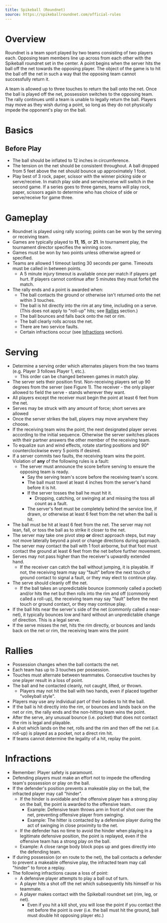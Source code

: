 ```yaml
---
title: Spikeball (Roundnet)
source: https://spikeballroundnet.com/official-rules
---
```


# Overview

Roundnet is a team sport played by two teams consisting of two players each. Opposing team members line up across from each other with the Spikeball roundnet set in the center. A point begins when the server hits the ball off the net towards the opposing player. The object of the game is to hit the ball off the net in such a way that the opposing team cannot successfully return it.

A team is allowed up to three touches to return the ball onto the net. Once the ball is played off the net, possession switches to the opposing team. The rally continues until a team is unable to legally return the ball. Players may move as they wish during a point, so long as they do not physically impede the opponent's play on the ball.

# Basics

## Before Play

* The ball should be inflated to 12 inches in circumference.
* The tension on the net should be consistent throughout. A ball dropped from 5 feet above the net should bounce up approximately 1 foot.
* Play best of 3 rock, paper, scissor with the winner picking side or serve/receive. In match play side and serve/receive will switch in the second game. If a series goes to three games, teams will play rock, paper, scissors again to determine who has choice of side or serve/receive for game three.

# Gameplay

* Roundnet is played using rally scoring; points can be won by the serving or receiving team.
* Games are typically played to **11**, **15**, or **21**. In tournament play, the tournament director specifies the winning score.
* Games must be won by two points unless otherwise agreed or specified.
* Teams are allowed 1 timeout lasting 30 seconds per game. Timeouts must be called in between points.
    * A 5 minute injury timeout is available once per match if players get hurt. If players cannot continue after 5 minutes they must forfeit the match.
* The rally ends and a point is awarded when:
    * The ball contacts the ground or otherwise isn't returned onto the net within 3 touches.
    * The ball is hit directly into the rim at any time, including on a serve. (This does not apply to "roll-up" hits; see [Rallies](#rallies) section.)
    * The ball bounces and falls back onto the net or rim.
    * The ball clearly rolls across the net.
    * There are two service faults.
    * Certain infractions occur (see [Infractions](#infractions) section).

# Serving

* Determine a serving order which alternates players from the two teams (e.g. Player 3 follows Player 1, etc.).
    * This order can be changed between games in match play.
* The server sets their position first. Non-receiving players set up 90 degrees from the server (see Figure 1). The receiver - the only player allowed to field the serve - stands wherever they want.
* All players except the receiver must begin the point at least 6 feet from the net.
* Serves may be struck with any amount of force; short serves are allowed
* Once the server strikes the ball, players may move anywhere they choose.
* If the receiving team wins the point, the next designated player serves according to the initial sequence. Otherwise the server switches places with their partner answers the other member of the receiving team.
* To equalize sun and wind effects, rotate starting positions and 90° counterclockwise every 5 points if desired.
* If a server commits two faults, the receiving team wins the point. Violation of **any** of the following rules is a fault:
    * The server must announce the score before serving to ensure the opposing team is ready.
        * Say the serving team's score before the receiving team's score.
        * The ball must travel at least 4 inches from the server's hand before it is hit.
        * If the server tosses the ball he must hit it.
            * Dropping, catching, or swinging at and missing the toss all count as a fault.
        * The server's feet must be completely behind the service line, if drawn, or otherwise at least 6 feet from the net when the ball is hit.
* The ball must be hit at least 6 feet from the net. The server may not lean, fall, or toss the ball as to strike it closer to the net.
* The server may take one pivot step **or** direct approach steps, but may not move laterally beyond a pivot or change directions during approach.
* The server may contact the ball with 1 foot airborne, but that foot must contact the ground at least 6 feet from the net before further movement.
* Serves may not pass higher than the receiver's upwardly extended hand.
    * If the receiver can catch the ball without jumping, it is playable. If not, the receiving team may say "fault" before the next touch or ground contact to signal a fault, or they may elect to continue play.
* The serve should cleanly off the net.
    * If the ball takes an unpredictable bounce (commonly called a pocket) and/or hits the net but then rolls into the rim and off (commonly called a roll-up), the receiving team may say "fault" before the next touch or ground contact, or they may continue play.
* If the ball hits near the server's side of the net (commonly called a near-net), it typically bounces low and hard without an unpredictable change of direction. This is a legal serve.
* If the serve misses the net, hits the rim directly, or bounces and lands back on the net or rim, the receiving team wins the point

# Rallies

* Possession changes when the ball contacts the net.
* Each team has up to 3 touches per possession.
* Touches must alternate between teammates. Consecutive touches by one player result in a loss of point.
* The ball and he contacted cleanly, not caught, lifted, or thrown.
    * Players may not hit the ball with two hands, even if placed together "volleyball style".
* Players may use any individual part of their bodies to hit the ball.
* If the ball is hit directly into the rim, or bounces and lands back on the net or rim, the rally ends and the non-hitting team wins the point.
* After the serve, any unusual bounce (i.e. pocket) that does not contact the rim is legal and playable.
* A shot which lands on the net, rolls and the rim and then off the net (i.e. roll-up) is played as a pocket, not a direct rim hit.
* If teams cannot determine the legality of a hit, replay the point.

# Infractions

* Remember: Player safety is paramount.
* Defending players must make an effort not to impede the offending team's possession or play on the ball.
* If the defender's position prevents a makeable play on the ball, the infracted player may call "hinder".
    * If the hinder is avoidable and the offensive player has a strong play on the ball, the point is awarded to the offensive team.
        * Example: Defensive team throws arm in front of shot over the net, preventing offensive player from swinging.
        * Example: The hitter is contacted by a defensive player during the act of swinging in close proximity to the net.
    * If the defender has no time to avoid the hinder when playing in a legitimate defensive position, the point is replayed, even if the offensive team has a strong play on the ball.
    * Example: A close range body block pops up and goes directly into the defending team.
* If during possession (or en route to the net), the ball contacts a defender to prevent a makeable offensive play, the infracted team may call "hinder" to force a replay.
* The following infractions cause a loss of point:
    * A defensive player attempts to play a ball out of turn.
    * A player hits a shot off the net which subsequently hits himself or his teammate. 
    * A player makes contact with the Spikeball roundnet set (rim, leg, or net). 
        * Even if you hit a kill shot, you will lose the point if you contact the net before the point is over (i.e. the ball must hit the ground, ball must double hit opposing player etc.)
